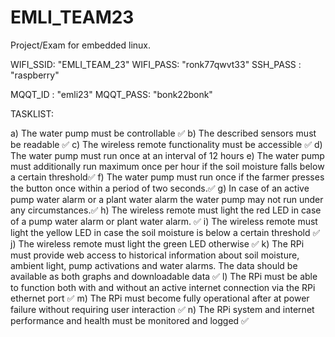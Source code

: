 # EMLI_TEAM23
Project/Exam for embedded linux.

WIFI_SSID: "EMLI_TEAM_23"
WIFI_PASS: "ronk77qwvt33"
SSH_PASS : "raspberry"

MQQT_ID  : "emli23"
MQQT_PASS: "bonk22bonk"

TASKLIST:

a) The water pump must be controllable ✅
b) The described sensors must be readable ✅ 
c) The wireless remote functionality must be accessible ✅
d) The water pump must run once at an interval of 12 hours 
e) The water pump must additionally run maximum once per hour if the soil moisture falls below a certain threshold✅
f) The water pump must run once if the farmer presses the button once within a period of two seconds.✅
g) In case of an active pump water alarm or a plant water alarm the water pump may not run under any circumstances.✅
h) The wireless remote must light the red LED in case of a pump water alarm or plant water alarm. ✅
i) The wireless remote must light the yellow LED in case the soil moisture is below a certain threshold ✅
j) The wireless remote must light the green LED otherwise   ✅
k) The RPi must provide web access to historical information about soil moisture, ambient light, pump activations and water alarms. The data should be available as both graphs and downloadable data ✅
l) The RPi must be able to function both with and without an active internet connection via the RPi ethernet port ✅
m) The RPi must become fully operational after at power failure without requiring user interaction ✅
n) The RPi system and internet performance and health must be monitored and logged ✅
